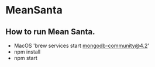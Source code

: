 # MeanSanta
## How to run Mean Santa.
- MacOS 'brew services start mongodb-community@4.2'
- npm install
- npm start
